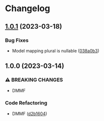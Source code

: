 # Changelog

## [1.0.1](https://github.com/odroe/prisma-dmmf/compare/v1.0.0...v1.0.1) (2023-03-18)


### Bug Fixes

* Model mapping plural is nullable ([038a0b3](https://github.com/odroe/prisma-dmmf/commit/038a0b382b84aab8ccd835893507ac2fb6788010))

## 1.0.0 (2023-03-14)


### ⚠ BREAKING CHANGES

* DMMF

### Code Refactoring

* DMMF ([d2b1604](https://github.com/odroe/prisma-dmmf/commit/d2b1604171a6b2a4c8ec7a7701feb422e0222604))

